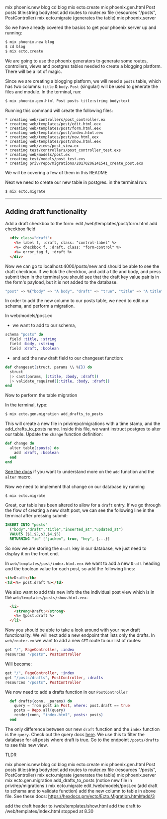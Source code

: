 mix phoenix.new blog
cd blog
mix ecto.create
mix phoenix.gen.html Post posts title:string body:text
add routes to router.ex file (resources "/posts", PostController)
mix ecto.migrate (generates the table)
mix phoenix.server

So we have already covered the basics to get your phoenix server up and running:
```bash
$ mix phoenix.new blog
$ cd blog
$ mix ecto.create
```

We are going to use the phoenix generators to generate some routes, controllers, views and postgres tables needed to create a blogging platform.  There will be a lot of magic.


Since we are creating a blogging platform, we will need a `posts` table, which has two columns: `title` & `body`. `Post` (singular) will be used to generate the files and module. In the terminal, run:
```bash
$ mix phoenix.gen.html Post posts title:string body:text
```


Running this command will create the following files:
```
* creating web/controllers/post_controller.ex
* creating web/templates/post/edit.html.eex
* creating web/templates/post/form.html.eex
* creating web/templates/post/index.html.eex
* creating web/templates/post/new.html.eex
* creating web/templates/post/show.html.eex
* creating web/views/post_view.ex
* creating test/controllers/post_controller_test.exs
* creating web/models/post.ex
* creating test/models/post_test.exs
* creating priv/repo/migrations/20170206141541_create_post.exs
```

We will be covering a few of them in this README


Next we need to create our new table in postgres. in the terminal run:
```bash
$ mix ecto.migrate
```

____________________

## Adding draft functionality

Add a draft checkbox to the form:
edit /web/templates/post/form.html add checkbox field

```html
  <div class="draft">
    <%= label f, :draft, class: "control-label" %>
    <%= checkbox f, :draft, class: "form-control" %>
    <%= error_tag f, :draft %>
  </div>
```

Now we can go to localhost:4000/posts/new and should be able to see the draft checkbox. If we tick the checkbox, and add a title and body, and press submit then in the terminal you should see that the draft key value pair is in the form's payload, but it is not added to the database.

```elixir
"post" => %{"body" => "A body", "draft" => "true", "title" => "A title"}
```

In order to add the new column to our posts table, we need to edit our schema, and perform a migration.

In web/models/post.ex
- we want to add to our schema,
```elixir
schema "posts" do
  field :title, :string
  field :body, :string
  field :draft, :boolean
```

- and add the new draft field to our changeset function:
```elixir
def changeset(struct, params \\ %{}) do
  struct
  |> cast(params, [:title, :body, :draft])
  |> validate_required([:title, :body, :draft])
end
```

Now to perform the table migration

In the terminal, type:
```bash
$ mix ecto.gen.migration add_drafts_to_posts
```
This will create a new file in priv/repo/migrations with a time stamp, and the add_drafts_to_posts name. Inside this file, we want instruct postgres to alter our table. Update the `change` function definition:

```elixir
def change do
  alter table(:posts) do
    add :draft, :boolean
  end
end
```
[See the docs](https://hexdocs.pm/ecto/Ecto.Migration.html#add/3) if you want to understand more on the `add` function and the `alter` macro.


Now we need to implement that change on our database by running

```bash
$ mix ecto.migrate
```

Great, our table has been altered to allow for a `draft` entry. If we go through the flow of creating a new draft post, we can see the following line in the terminal after pressing submit:

```sql
INSERT INTO "posts"
  ("body","draft","title","inserted_at","updated_at")
  VALUES ($1,$2,$3,$4,$5)
  RETURNING "id" ["jackem", true, "hey", {...}]
```

So now we are storing the `draft` key in our database, we just need to display it on the front end.

In `web/templates/post/index.html.eex` we want to add a new `Draft` heading and the boolean value for each post, so add the following lines:

```html
<th>Draft</th>
<td><%= post.draft %></td>
```

We also want to add this new info the the individual post view which is in the `web/templates/posts/show.html.eex`:
```html
  <li>
    <strong>Draft:</strong>
    <%= @post.draft %>
  </li>
```

Now you should be able to take a look around with your new draft functionality. We will next add a new endpoint that lists only the drafts.
In `web/router.ex` we want to add a new `GET` route to our list of routes:

```elixir
get "/", PageController, :index
resources "/posts", PostController
```

Will become:

```elixir
get "/", PageController, :index
get "/posts/drafts", PostController, :drafts
resources "/posts", PostController
```

We now need to add a drafts function in our `PostController`
```elixir
  def drafts(conn, _params) do
    query = from post in Post, where: post.draft == true
    posts = Repo.all(query)
    render(conn, "index.html", posts: posts)
  end
```

The only difference between our new `draft` function and the `index` function is the `query`. Check out the query docs [here](https://hexdocs.pm/ecto/Ecto.Query.html). We use this to filter the database for all posts where draft is true. Go to the endpoint `/posts/drafts` to see this new view.

TLDR

mix phoenix.new blog
cd blog
mix ecto.create
mix phoenix.gen.html Post posts title:string body:text
add routes to router.ex file (resources "/posts", PostController)
mix ecto.migrate (generates the table)
mix phoenix.server
mix ecto.gen.migration add_drafts_to_posts (notice new file in priv/rep/migrations )
mix ecto.migrate
edit /web/models/post.ex (add draft to schema and to validate function)
add the new column to table in above file. See these docs: https://hexdocs.pm/ecto/Ecto.Migration.html#add/3

add the draft header to /web/templates/show.html
add the draft to /web/templates/index.html
stopped at 8.30
